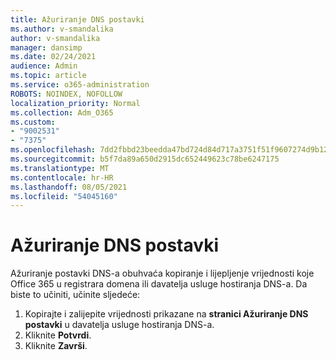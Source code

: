 ```yaml
---
title: Ažuriranje DNS postavki
ms.author: v-smandalika
author: v-smandalika
manager: dansimp
ms.date: 02/24/2021
audience: Admin
ms.topic: article
ms.service: o365-administration
ROBOTS: NOINDEX, NOFOLLOW
localization_priority: Normal
ms.collection: Adm_O365
ms.custom:
- "9002531"
- "7375"
ms.openlocfilehash: 7dd2fbbd23beedda47bd724d84d717a3751f51f9607274d9b124f14463cf4b50
ms.sourcegitcommit: b5f7da89a650d2915dc652449623c78be6247175
ms.translationtype: MT
ms.contentlocale: hr-HR
ms.lasthandoff: 08/05/2021
ms.locfileid: "54045160"
---
```

# <a name="update-dns-settings"></a>Ažuriranje DNS postavki

Ažuriranje postavki DNS-a obuhvaća kopiranje i lijepljenje vrijednosti koje Office 365 u registrara domena ili davatelja usluge hostiranja DNS-a. Da biste to učiniti, učinite sljedeće:

1. Kopirajte i zalijepite vrijednosti prikazane na **stranici Ažuriranje DNS postavki** u davatelja usluge hostiranja DNS-a.
2. Kliknite **Potvrdi**.
3. Kliknite **Završi**.